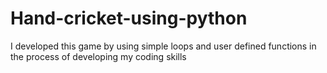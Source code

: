 # Hand-cricket-using-python
I developed this game by using simple loops and user defined functions in the process of developing my coding skills
